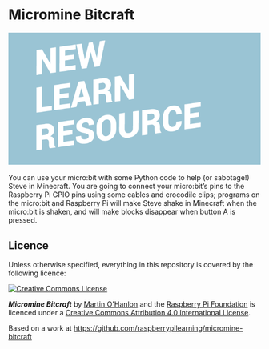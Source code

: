 # Micromine Bitcraft

![](cover.png)

You can use your micro:bit with some Python code to help (or sabotage!) Steve in Minecraft.
You are going to connect your micro:bit’s pins to the Raspberry Pi GPIO pins using some cables and crocodile clips; programs on the micro:bit and Raspberry Pi will make Steve shake in Minecraft when the micro:bit is shaken, and will make blocks disappear when button A is pressed.

## Licence

Unless otherwise specified, everything in this repository is covered by the following licence:

[![Creative Commons License](http://i.creativecommons.org/l/by-sa/4.0/88x31.png)](http://creativecommons.org/licenses/by-sa/4.0/)

***Micromine Bitcraft*** by [Martin O'Hanlon](https://github.com/martinohanlon) and the [Raspberry Pi Foundation](http://www.raspberrypi.org) is licenced under a [Creative Commons Attribution 4.0 International License](http://creativecommons.org/licenses/by-sa/4.0/).

Based on a work at https://github.com/raspberrypilearning/micromine-bitcraft
